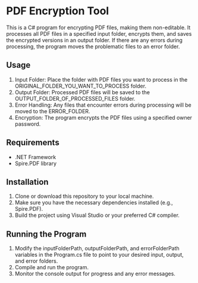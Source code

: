 # PDF Encryption Tool

This is a C# program for encrypting PDF files, making them non-editable. It processes all PDF files in a specified input folder, encrypts them, and saves the encrypted versions in an output folder. If there are any errors during processing, the program moves the problematic files to an error folder.

## Usage

1. Input Folder: Place the folder with PDF files you want to process in the ORIGINAL_FOLDER_YOU_WANT_TO_PROCESS folder.
2. Output Folder: Processed PDF files will be saved to the OUTPUT_FOLDER_OF_PROCESSED_FILES folder.
3. Error Handling: Any files that encounter errors during processing will be moved to the ERROR_FOLDER.
4. Encryption: The program encrypts the PDF files using a specified owner password.

## Requirements

- .NET Framework
- Spire.PDF library

## Installation

1. Clone or download this repository to your local machine.
2. Make sure you have the necessary dependencies installed (e.g., Spire.PDF).
3. Build the project using Visual Studio or your preferred C# compiler.

## Running the Program

1. Modify the inputFolderPath, outputFolderPath, and errorFolderPath variables in the Program.cs file to point to your desired input, output, and error folders.
2. Compile and run the program.
3. Monitor the console output for progress and any error messages.

